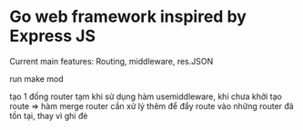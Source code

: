 # Go web framework inspired by Express JS
Current main features: Routing, middleware, res.JSON

run make mod

tạo 1 đống router tạm khi sử dụng hàm usemiddleware, khi chưa khởi tạo route => hàm merge router cần xử lý thêm để đẩy route vào những router đã tồn tại, thay vì ghi đè